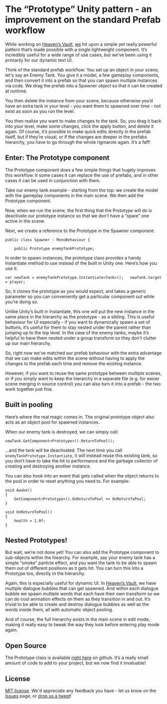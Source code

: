 # The “Prototype” Unity pattern - an improvement on the standard Prefab workflow

While working on [Heaven’s Vault](https://www.inklestudios.com/heavensvault/), [we](https://www.inklestudios.com/) hit upon a simple yet really powerful pattern that’s made possible with a single lightweight component. It’s incredibly useful for a wide range of use cases, but we’ve been using it primarily for our dynamic text UI.

Think of the standard prefab workflow: You set up an object in your scene, let's say an Enemy Tank. You give it a model, a few gameplay components, and then convert it into a prefab so that you can spawn multiple instances via code. We drag the prefab into a Spawner object so that it can be created at runtime.

You then delete the instance from your scene, because otherwise you’d have an extra tank in your level - you want them to spawned over time - not exist as soon as you run the level.

You then realise you want to make changes to the tank. So, you drag it back into your level, make some changes, click the apply button, and delete it again. Of course, it’s possible to make quick edits directly in the prefab itself, but if they’re visual, or if the changes are deeper in the prefabs hierarchy, you have to go through the whole rigmarole again. It’s a faff!

## Enter: The Prototype component

The Prototype component does a few simple things that hugely improves this workflow. It some cases it can replace the use of prefabs, and in other cases it can be used in conjunction with them.

Take our enemy tank example - starting from the top: we create the model with the gameplay components in the main scene. We then add the Prototype component.

Now, when we run the scene, the first thing that the Prototype will do is deactivate our prototype instance so that we don’t have a “spare” one active in the scene.

Next, we create a reference to the Prototype in the Spawner component:

    public class Spawner : MonoBehaviour {

        public Prototype enemyTankPrototype;

In order to spawn instances, the prototype class provides a handy Instantiate method to use instead of the built in Unity one. Here’s how you use it:

    var newTank = enemyTankPrototype.Instantiate<Tank>(); 	newTank.target = player;

So, it clones the prototype as you would expect, and takes a generic parameter so you can conveniently get a particular component out while you’re doing so.

Unlike Unity’s built in Instantiate, this one will put the new instance in the same place in the hierarchy as the prototype - as a sibling. This is useful behaviour for UI especially - if you want to dynamically spawn a set of buttons, it’s useful for them to stay nested under the parent rather than jumping up to the top level. In the case of the enemy tanks, maybe it’s helpful to have them nested under a group transform so they don’t clutter up our main hierarchy.

So, right now we’ve matched our prefab behaviour with the extra advantage that we can make edits within the scene without having to apply the changes to the prefab each time and remove the existing instance.

However, if you want to reuse the same prototype between multiple scenes, or if you simply want to keep the hierarchy in a separate file (e.g. for easier scene merging in source control) you can also turn it into a prefab - the two work together just fine.

## Built in pooling

Here’s where the real magic comes in. The original prototype object also acts as an object pool for spawned instances.

When our enemy tank is destroyed, we can simply call:

    newTank.GetComponent<Prototype>().ReturnToPool();

…and the tank will be deactivated. The next time you call `enemyTankPrototype.Instantiate`, it will instead reuse this existing tank, so you don’t have to take the hit to performance and the garbage collector of creating and destroying another instance. 

You can also hook into an event that gets called when the object returns to the pool in order to reset anything you need to. For example:

    void Awake()
    {
        GetComponent<Prototype>().OnReturnToPool += OnReturnToPool;
    }

    void OnReturnToPool()
    {
        health = 1.0f;
    }
    
## Nested Prototypes!

But wait, we’re not done yet! You can also add the Prototype component to sub-objects within the hiearchy. For example, say your enemy tank has a simple “smoke” particle effect, and you want the tank to be able to spawn them out of different positions as it gets hit. You can turn this into a Prototype too, directly in the hierarchy.

Again, this is especially useful for dynamic UI. In [Heaven’s Vault](https://www.inklestudios.com/heavensvault/), we have multiple dialogue bubbles that can get spawned. And within each dialogue bubble we spawn multiple words that each have their own transform so we can do cool animation effects on them as they transition in and out. It’s trivial to be able to create and destroy dialogue bubbles as well as the words inside them, all with automatic object pooling.

And of course, the full hierarchy exists in the main scene in edit mode, making it really easy to tweak the way they look before entering play mode again.

## Open Source

The Prototype class is available [right here](https://github.com/inkle/prototype/blob/master/Prototype.cs) on github. It’s a really small amount of code to add to your project, but we now find it invaluable!

## License

[MIT license](https://github.com/inkle/prototype/blob/master/LICENSE). We'd appreciate any feedback you have - let us know on the [Issues](https://github.com/inkle/prototype/issues) page, or [drop us a tweet](https://twitter.com/inklestudios)!
